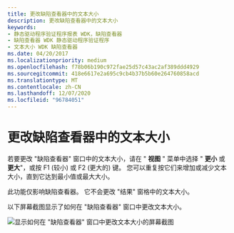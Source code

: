 ```yaml
---
title: 更改缺陷查看器中的文本大小
description: 更改缺陷查看器中的文本大小
keywords:
- 静态驱动程序验证程序报表 WDK，缺陷查看器
- 缺陷查看器 WDK 静态驱动程序验证程序
- 文本大小 WDK 缺陷查看器
ms.date: 04/20/2017
ms.localizationpriority: medium
ms.openlocfilehash: f78b06b190c972fae25d57c43ac2af389ddd4929
ms.sourcegitcommit: 418e6617e2a695c9cb4b37b5b60e264760858acd
ms.translationtype: MT
ms.contentlocale: zh-CN
ms.lasthandoff: 12/07/2020
ms.locfileid: "96784051"
---
```

# <a name="changing-the-text-size-in-the-defect-viewer"></a>更改缺陷查看器中的文本大小


若要更改 "缺陷查看器" 窗口中的文本大小，请在 " **视图** " 菜单中选择 " **更小** 或 **更大**"，或按 F1 (较小) 或 F2 (更大的) 键。 您可以重复按它们来增加或减少文本大小，直到它达到最小值或最大大小。

此功能仅影响缺陷查看器。 它不会更改 "结果" 窗格中的文本大小。

以下屏幕截图显示了如何在 "缺陷查看器" 窗口中更改文本大小。

![显示如何在 "缺陷查看器" 窗口中更改文本大小的屏幕截图](images/sdv-defectviewerbig.png)

 

 





